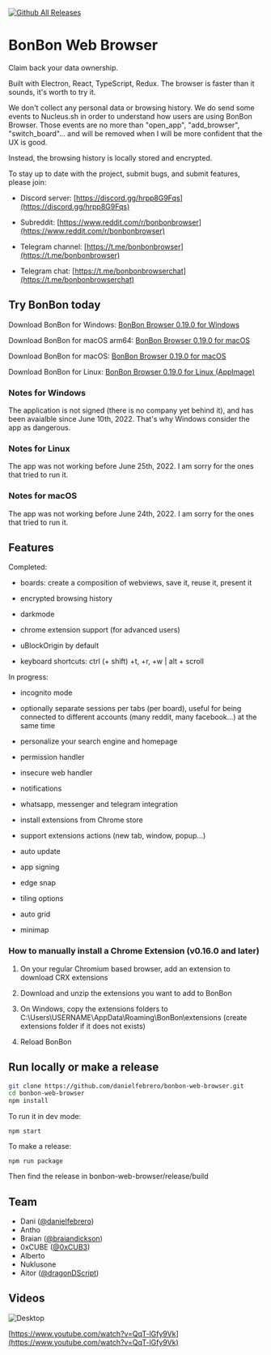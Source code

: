 [![Github All Releases](https://img.shields.io/github/downloads/danielfebrero/bonbon-web-browser/total.svg)]()

# BonBon Web Browser

Claim back your data ownership.

Built with Electron, React, TypeScript, Redux. The browser is faster than it sounds, it's worth to try it.

We don't collect any personal data or browsing history. We do send some events to Nucleus.sh in order to understand how users are using BonBon Browser. Those events are no more than "open_app", "add_browser", "switch_board"... and will be removed when I will be more confident that the UX is good.

Instead, the browsing history is locally stored and encrypted.

To stay up to date with the project, submit bugs, and submit features, please join:

- Discord server: [https://discord.gg/hrpp8G9Fqs](https://discord.gg/hrpp8G9Fqs)

- Subreddit: [https://www.reddit.com/r/bonbonbrowser](https://www.reddit.com/r/bonbonbrowser)

- Telegram channel: [https://t.me/bonbonbrowser](https://t.me/bonbonbrowser)

- Telegram chat: [https://t.me/bonbonbrowserchat](https://t.me/bonbonbrowserchat)

## Try BonBon today

Download BonBon for Windows: [BonBon Browser 0.19.0 for Windows](https://github.com/danielfebrero/bonbon-web-browser/releases/download/v0.19.0-rc1/BonBon.Setup.0.19.0.exe)

Download BonBon for macOS arm64: [BonBon Browser 0.19.0 for macOS](https://github.com/danielfebrero/bonbon-web-browser/releases/download/v0.19.0-rc1/BonBon-0.19.0-arm64.dmg)

Download BonBon for macOS: [BonBon Browser 0.19.0 for macOS](https://github.com/danielfebrero/bonbon-web-browser/releases/download/v0.19.0-rc1/BonBon-0.19.0.dmg)

Download BonBon for Linux: [BonBon Browser 0.19.0 for Linux (AppImage)](https://github.com/danielfebrero/bonbon-web-browser/releases/download/v0.19.0-rc1/BonBon-0.19.0.AppImage)

### Notes for Windows

The application is not signed (there is no company yet behind it), and has been avaialble since June 10th, 2022. That's why Windows consider the app as dangerous.

### Notes for Linux

The app was not working before June 25th, 2022. I am sorry for the ones that tried to run it.

### Notes for macOS

The app was not working before June 24th, 2022. I am sorry for the ones that tried to run it.

## Features

Completed:

- boards: create a composition of webviews, save it, reuse it, present it

- encrypted browsing history

- darkmode

- chrome extension support (for advanced users)

- uBlockOrigin by default

- keyboard shortcuts: ctrl (+ shift) +t, +r, +w | alt + scroll

In progress:

- incognito mode

- optionally separate sessions per tabs (per board), useful for being connected to different accounts (many reddit, many facebook...) at the same time

- personalize your search engine and homepage

- permission handler

- insecure web handler

- notifications

- whatsapp, messenger and telegram integration

- install extensions from Chrome store

- support extensions actions (new tab, window, popup...)

- auto update

- app signing

- edge snap

- tiling options

- auto grid

- minimap

### How to manually install a Chrome Extension (v0.16.0 and later)

1. On your regular Chromium based browser, add an extension to download CRX extensions

2. Download and unzip the extensions you want to add to BonBon

3. On Windows, copy the extensions folders to C:\Users\USERNAME\AppData\Roaming\BonBon\extensions (create extensions folder if it does not exists)

4. Reload BonBon

## Run locally or make a release

```bash
git clone https://github.com/danielfebrero/bonbon-web-browser.git
cd bonbon-web-browser
npm install
```

To run it in dev mode:

```
npm start
```

To make a release:

```
npm run package
```

Then find the release in bonbon-web-browser/release/build

## Team

- Dani ([@danielfebrero](https://github.com/danielfebrero))
- Antho
- Braian ([@braiandickson](https://github.com/braiandickson))
- 0xCUBE ([@0xCUB3](https://github.com/0xCUB3))
- Alberto
- Nuklusone
- Aitor ([@dragonDScript](https://github.com/dragonDScript))

## Videos

![Desktop](https://media.giphy.com/media/gbSdr8VkxappmBCoJq/giphy.gif)

[https://www.youtube.com/watch?v=QqT-lGfy9Vk](https://www.youtube.com/watch?v=QqT-lGfy9Vk)
